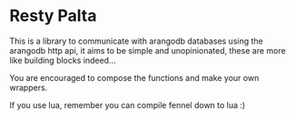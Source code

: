 # Resty Palta

This is a library to communicate with arangodb databases using the arangodb http api,
it aims to be simple and unopinionated, these are more like building blocks indeed...

You are encouraged to compose the functions and make your own wrappers.

If you use lua, remember you can compile fennel down to lua :) 
